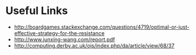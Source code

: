 # Useful Links

- http://boardgames.stackexchange.com/questions/4719/optimal-or-just-effective-strategy-for-the-resistance
- http://www.junxing-wang.com/report.pdf
- http://computing.derby.ac.uk/ojs/index.php/da/article/view/68/37
